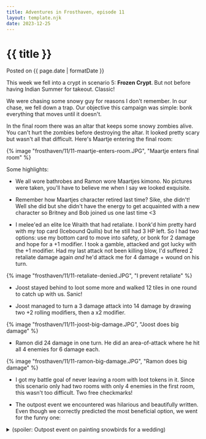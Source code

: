 ```yaml
---
title: Adventures in Frosthaven, episode 11
layout: template.njk
date: 2023-12-25
---
```


<div class="post-header">
    <h1 class="post-title">{{ title }}</h1>
    <p class="post-metadata">Posted on {{ page.date | formatDate }}</p>
</div>

This week we fell into a crypt in scenario 5: **Frozen Crypt**. But not before having Indian Summer for takeout. Classic!

We were chasing some snowy guy for reasons I don't remember. In our chase, we fell down a trap. Our objective this campaign was simple: bonk everything that moves until it doesn't.

In the final room there was an altar that keeps some snowy zombies alive. You can't hurt the zombies before destroying the altar. It looked pretty scary but wasn't all that difficult. Here's Maartje entering the final room:

{% image "frosthaven/11/11-maartje-enters-room.JPG", "Maartje enters final room" %}

Some highlights:

- We all wore bathrobes and Ramon wore Maartjes kimono. No pictures were taken, you'll have to believe me when I say we looked exquisite.  

- Remember how Maartjes character retired last time? Sike, she didn't! Well she did but she didn't have the energy to get acquainted with a new character so Britney and Bob joined us one last time <3

- I melee'ed an elite Ice Wraith that had retaliate. I bonk'd him pretty hard with my top card (Icebound Quills) but he still had 3 HP left.
So I had two options: use my bottom card to move into safety, or bonk for 2 damage and hope for a +1 modifier. I took a gamble, attacked and got lucky with the +1 modifier. Had my last attack not been killing blow, 
I'd suffered 2 retaliate damage again <i>and</i> he'd attack me for 4 damage + wound on his turn.

{% image "frosthaven/11/11-retaliate-denied.JPG", "I prevent retaliate" %}

- Joost stayed behind to loot some more and walked 12 tiles in one round to catch up with us. Sanic!

- Joost managed to turn a 3 damage attack into 14 damage by drawing two +2 rolling modifiers, then a x2 modifier.

{% image "frosthaven/11/11-joost-big-damage.JPG", "Joost does big damage" %}

- Ramon did 24 damage in one turn. He did an area-of-attack where he hit all 4 enemies for 6 damage each.

{% image "frosthaven/11/11-ramon-big-damage.JPG", "Ramon does big damage" %}

- I got my battle goal of never leaving a room with loot tokens in it. Since this scenario only had two rooms with only 4 enemies in the first room, this wasn't too difficult. Two free checkmarks!

- The outpost event we encountered was hilarious and beautifully written. Even though we correctly predicted the most beneficial option, we went for the funny one:

<details>
<summary>(spoiler: Outpost event on painting snowbirds for a wedding)</summary>
{% image "frosthaven/11/11-road-event-1.JPG", "Road event" %}
{% image "frosthaven/11/11-road-event-2.JPG", "Road event" %}
</details>




